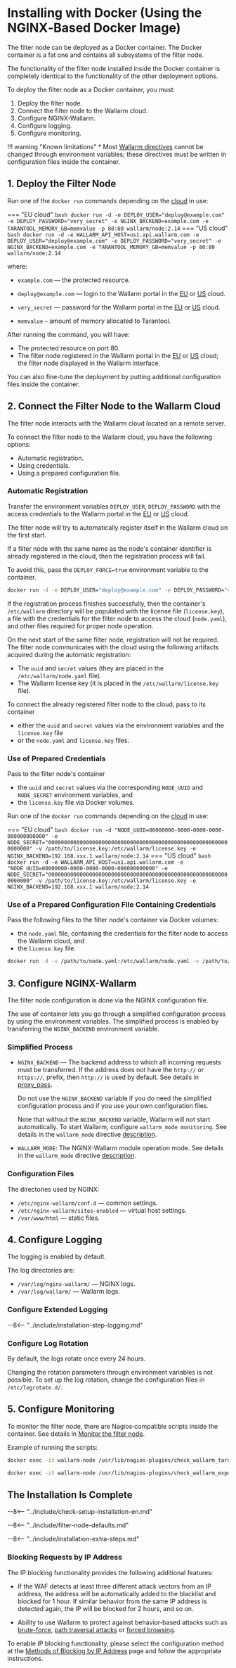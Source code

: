 [doc-ip-blocking]:            configure-ip-blocking-en.md
[doc-wallarm-mode]:           configure-parameters-en.md#wallarm_mode
[doc-config-params]:          configure-parameters-en.md
[doc-monitoring]:             monitoring/intro.md

# Installing with Docker (Using the NGINX‑Based Docker Image)

The filter node can be deployed as a Docker container. The Docker container is a fat one and contains all subsystems of the filter node.

The functionality of the filter node installed inside the Docker container is completely identical to the functionality of the other deployment options.

To deploy the filter node as a Docker container, you must:

1. Deploy the filter node.
2. Connect the filter node to the Wallarm cloud.
3. Configure NGINX-Wallarm.
4. Configure logging.
5. Configure monitoring.

!!! warning "Known limitations"
    * Most [Wallarm directives][doc-config-params] cannot be changed through environment variables; these directives must be written in configuration files inside the container.

## 1. Deploy the Filter Node

Run one of the `docker run` commands depending on the [cloud](../quickstart-en/how-wallarm-works/qs-intro-en.md#cloud) in use: 

=== "EU cloud"
    ``` bash
    docker run -d -e DEPLOY_USER="deploy@example.com" -e DEPLOY_PASSWORD="very_secret" -e NGINX_BACKEND=example.com -e TARANTOOL_MEMORY_GB=memvalue -p 80:80 wallarm/node:2.14
    ```
=== "US cloud"
    ``` bash
    docker run -d -e WALLARM_API_HOST=us1.api.wallarm.com -e DEPLOY_USER="deploy@example.com" -e DEPLOY_PASSWORD="very_secret" -e NGINX_BACKEND=example.com -e TARANTOOL_MEMORY_GB=memvalue -p 80:80 wallarm/node:2.14
    ```

where:

* `example.com` — the protected resource.
* `deploy@example.com` — login to the Wallarm portal in the [EU](https://my.wallarm.com) or [US](https://us1.my.wallarm.com) cloud.

* `very_secret` — password for the Wallarm portal in the [EU](https://my.wallarm.com) or [US](https://us1.my.wallarm.com) cloud.
* `memvalue` – amount of memory allocated to Tarantool.

After running the command, you will have:

* The protected resource on port 80.
* The filter node registered in the Wallarm portal in the [EU](https://my.wallarm.com) or [US](https://us1.my.wallarm.com) cloud; the filter node displayed in the Wallarm interface.

You can also fine-tune the deployment by putting additional configuration files
inside the container.

## 2. Connect the Filter Node to the Wallarm Cloud

The filter node interacts with the Wallarm cloud located on a remote server.

To connect the filter node to the Wallarm cloud, you have the following options:

* Automatic registration.
* Using credentials.
* Using a prepared configuration file.

### Automatic Registration

Transfer the environment variables `DEPLOY_USER`, `DEPLOY_PASSWORD` with the access credentials to the Wallarm portal in the [EU](https://my.wallarm.com) or [US](https://us1.my.wallarm.com) cloud.

The filter node will try to automatically register itself in the Wallarm cloud on the first start.

If a filter node with the same name as the node's container identifier is already registered in the cloud, then the registration process will fail.

To avoid this, pass the `DEPLOY_FORCE=true` environment variable to the container.

``` bash
docker run -d -e DEPLOY_USER="deploy@example.com" -e DEPLOY_PASSWORD="very_secret" -e NGINX_BACKEND="IP address or FQDN" wallarm/node:2.14
```

If the registration process finishes successfully, then the container's `/etc/wallarm` directory will be populated with the license file (`license.key`), a file with the credentials for the filter node to access the cloud (`node.yaml`), and other files required for proper node operation.

On the next start of the same filter node, registration will not be required. The filter node communicates with the cloud using the following artifacts acquired during the automatic registration:
* The `uuid` and `secret` values (they are placed in the `/etc/wallarm/node.yaml` file).
* The Wallarm license key (it is placed in the `/etc/wallarm/license.key` file).

To connect the already registered filter node to the cloud, pass to its container
* either the `uuid` and `secret` values via the environment variables and the `license.key` file
* or the `node.yaml` and `license.key` files.

### Use of Prepared Credentials

Pass to the filter node's container
* the `uuid` and `secret` values via the corresponding `NODE_UUID` and `NODE_SECRET` environment variables, and
* the `license.key` file via Docker volumes.

Run one of the `docker run` commands depending on the [cloud](../quickstart-en/how-wallarm-works/qs-intro-en.md#cloud) in use: 

=== "EU cloud"
    ``` bash
    docker run -d "NODE_UUID=00000000-0000-0000-0000-000000000000" -e NODE_SECRET="0000000000000000000000000000000000000000000000000000000000000000" -v /path/to/license.key:/etc/wallarm/license.key -e NGINX_BACKEND=192.168.xxx.1 wallarm/node:2.14
    ```
=== "US cloud"
    ``` bash
    docker run -d -e WALLARM_API_HOST=us1.api.wallarm.com -e "NODE_UUID=00000000-0000-0000-0000-000000000000" -e NODE_SECRET="0000000000000000000000000000000000000000000000000000000000000000" -v /path/to/license.key:/etc/wallarm/license.key -e NGINX_BACKEND=192.168.xxx.1 wallarm/node:2.14
    ```

### Use of a Prepared Configuration File Containing Credentials

Pass the following files to the filter node's container via Docker volumes:
* the `node.yaml` file, containing the credentials for the filter node to access the Wallarm cloud, and
* the `license.key` file.

``` bash
docker run -d -v /path/to/node.yaml:/etc/wallarm/node.yaml -v /path/to/license.key:/etc/wallarm/license.key -e NGINX_BACKEND=192.168.xxx.1 wallarm/node:2.14
```

## 3. Configure NGINX-Wallarm

The filter node configuration is done via the NGINX configuration file.

The use of container lets you go through a simplified configuration process
by using the environment variables. The simplified process is enabled by
transferring the `NGINX_BACKEND` environment variable.

### Simplified Process

*  `NGINX_BACKEND` — The backend address to which all incoming requests must be transferred. If the address does not have the `http://` or `https://`, prefix, then `http://` is used by default. See details in [proxy_pass](https://nginx.org/en/docs/http/ngx_http_proxy_module.html#proxy_pass).

    Do not use the `NGINX_BACKEND` variable if you do need the simplified configuration process and if you use your own configuration files.
   
    Note that without the `NGINX_BACKEND` variable, Wallarm will not start automatically. To start Wallarm, configure `wallarm_mode monitoring`. See details in the `wallarm_mode` directive [description][doc-wallarm-mode].
*  `WALLARM_MODE`: The NGINX-Wallarm module operation mode. See details in the `wallarm_mode` directive [description][doc-wallarm-mode].

### Configuration Files

The directories used by NGINX:

* `/etc/nginx-wallarm/conf.d` — common settings.
* `/etc/nginx-wallarm/sites-enabled` — virtual host settings.
* `/var/www/html` — static files.

## 4. Configure Logging

The logging is enabled by default.

The log directories are:

* `/var/log/nginx-wallarm/` — NGINX logs.
* `/var/log/wallarm/` — Wallarm logs.

### Configure Extended Logging

--8<-- "../include/installation-step-logging.md"

### Configure Log Rotation

By default, the logs rotate once every 24 hours.

Changing the rotation parameters through environment variables is not possible. To set up the log rotation, change the configuration files in `/etc/logrotate.d/`.

## 5. Configure Monitoring

To monitor the filter node, there are Nagios‑compatible scripts inside the container. See details in [Monitor the filter node][doc-monitoring].

Example of running the scripts:

``` bash
docker exec -it wallarm-node /usr/lib/nagios-plugins/check_wallarm_tarantool_timeframe -w 1800 -c 900
```

``` bash
docker exec -it wallarm-node /usr/lib/nagios-plugins/check_wallarm_export_delay -w 120 -c 300
```

## The Installation Is Complete

--8<-- "../include/check-setup-installation-en.md"

--8<-- "../include/filter-node-defaults.md"

--8<-- "../include/installation-extra-steps.md"

### Blocking Requests by IP Address

The IP blocking functionality provides the following additional features:

* If the WAF detects at least three different attack vectors from an IP address, the address will be automatically added to the blacklist and blocked for 1 hour. If similar behavior from the same IP address is detected again, the IP will be blocked for 2 hours, and so on.

* Ability to use Wallarm to protect against behavior‑based attacks such as [brute-force](../attacks-vulns-list.md#bruteforce-attack), [path traversal attacks](../attacks-vulns-list.md#path-traversal) or [forced browsing](../attacks-vulns-list.md#forced-browsing).

To enable IP blocking functionality, please select the configuration method at the [Methods of Blocking by IP Address](configure-ip-blocking-en.md) page and follow the appropriate instructions.
